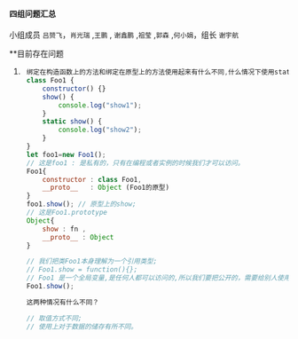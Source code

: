 #### 四组问题汇总 

小组成员 `吕赟飞`，`肖光瑞` ,`王鹏` , `谢鑫鹏` ,`祖莹` ,`郭森` ,`何小娟`，组长 `谢宇航`

**目前存在问题

1. ```javascript
    绑定在构造函数上的方法和绑定在原型上的方法使用起来有什么不同,什么情况下使用static
    class Foo1 {
        constructor() {}
        show() {
            console.log("show1");
        }
        static show() {
            console.log("show2");
        }
    }
    let foo1=new Foo1();  
    // 这是foo1 : 是私有的，只有在编程或者实例的时候我们才可以访问。
    Foo1{
        constructor : class Foo1,
        __proto__   : Object (Foo1的原型)
    }
    foo1.show(); // 原型上的show; 
    // 这是Foo1.prototype 
    Object{
        show : fn , 
        __proto__ : Object
    }

    // 我们把类Foo1本身理解为一个引用类型; 
    // Foo1.show = function(){};
    // Foo1 是一个全局变量,是任何人都可以访问的,所以我们要把公开的，需要给别人使用的东西去放在 这个公开的地方。 static ;
    Foo1.show();

    这两种情况有什么不同？

    // 取值方式不同;
    // 使用上对于数据的储存有所不同。
    
    ```












































































































